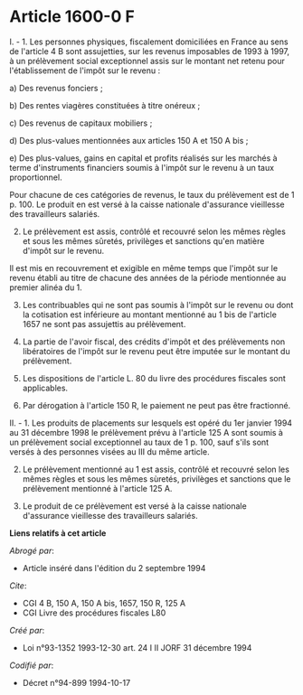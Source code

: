 # Article 1600-0 F

I. - 1. Les personnes physiques, fiscalement domiciliées en France au sens de l'article 4 B sont assujetties, sur les revenus
imposables de 1993 à 1997, à un prélèvement social exceptionnel assis sur le montant net retenu pour l'établissement de
l'impôt sur le revenu :

a) Des revenus fonciers ;

b) Des rentes viagères constituées à titre onéreux ;

c) Des revenus de capitaux mobiliers ;

d) Des plus-values mentionnées aux articles 150 A et 150 A bis ;

e) Des plus-values, gains en capital et profits réalisés sur les marchés à terme d'instruments financiers soumis à l'impôt
sur le revenu à un taux proportionnel.

Pour chacune de ces catégories de revenus, le taux du prélèvement est de 1 p. 100. Le produit en est versé à la caisse
nationale d'assurance vieillesse des travailleurs salariés.

2. Le prélèvement est assis, contrôlé et recouvré selon les mêmes règles et sous les mêmes sûretés, privilèges et sanctions
qu'en matière d'impôt sur le revenu.

Il est mis en recouvrement et exigible en même temps que l'impôt sur le revenu établi au titre de chacune des années de la
période mentionnée au premier alinéa du 1.

3. Les contribuables qui ne sont pas soumis à l'impôt sur le revenu ou dont la cotisation est inférieure au montant mentionné
au 1 bis de l'article 1657 ne sont pas assujettis au prélèvement.

4. La partie de l'avoir fiscal, des crédits d'impôt et des prélèvements non libératoires de l'impôt sur le revenu peut être
imputée sur le montant du prélèvement.

5. Les dispositions de l'article L. 80 du livre des procédures fiscales sont applicables.

6. Par dérogation à l'article 150 R, le paiement ne peut pas être fractionné.

II. - 1. Les produits de placements sur lesquels est opéré du 1er janvier 1994 au 31 décembre 1998 le prélèvement prévu à
l'article 125 A sont soumis à un prélèvement social exceptionnel au taux de 1 p. 100, sauf s'ils sont versés à des personnes
visées au III du même article.

2. Le prélèvement mentionné au 1 est assis, contrôlé et recouvré selon les mêmes règles et sous les mêmes sùretés, privilèges
et sanctions que le prélèvement mentionné à l'article 125 A.

3. Le produit de ce prélèvement est versé à la caisse nationale d'assurance vieillesse des travailleurs salariés.

**Liens relatifs à cet article**

_Abrogé par_:

  - Article inséré dans l'édition du 2 septembre 1994

_Cite_:

  - CGI 4 B, 150 A, 150 A bis, 1657, 150 R, 125 A
  - CGI Livre des procédures fiscales L80

_Créé par_:

  - Loi n°93-1352 1993-12-30 art. 24 I II JORF 31 décembre 1994

_Codifié par_:

  - Décret n°94-899 1994-10-17

